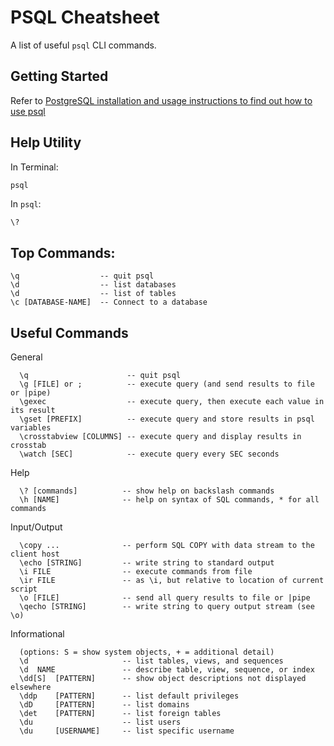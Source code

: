 # PSQL Cheatsheet
A list of useful `psql` CLI commands.

## Getting Started
Refer to [PostgreSQL installation and usage instructions to find out how to use psql](./)

## Help Utility
In Terminal:
```sh
psql
```

In `psql`:
```
\?
```

## Top Commands:
```
\q                  -- quit psql
\d                  -- list databases
\d                  -- list of tables
\c [DATABASE-NAME]  -- Connect to a database
```

## Useful Commands

General
```
  \q                      -- quit psql
  \g [FILE] or ;          -- execute query (and send results to file or |pipe)
  \gexec                  -- execute query, then execute each value in its result
  \gset [PREFIX]          -- execute query and store results in psql variables
  \crosstabview [COLUMNS] -- execute query and display results in crosstab
  \watch [SEC]            -- execute query every SEC seconds
```

Help
```
  \? [commands]          -- show help on backslash commands
  \h [NAME]              -- help on syntax of SQL commands, * for all commands
```

Input/Output
```
  \copy ...              -- perform SQL COPY with data stream to the client host
  \echo [STRING]         -- write string to standard output
  \i FILE                -- execute commands from file
  \ir FILE               -- as \i, but relative to location of current script
  \o [FILE]              -- send all query results to file or |pipe
  \qecho [STRING]        -- write string to query output stream (see \o)
```

Informational
```
  (options: S = show system objects, + = additional detail)
  \d                     -- list tables, views, and sequences
  \d  NAME               -- describe table, view, sequence, or index
  \dd[S]  [PATTERN]      -- show object descriptions not displayed elsewhere
  \ddp    [PATTERN]      -- list default privileges
  \dD     [PATTERN]      -- list domains
  \det    [PATTERN]      -- list foreign tables
  \du                    -- list users
  \du     [USERNAME]     -- list specific username
```
  